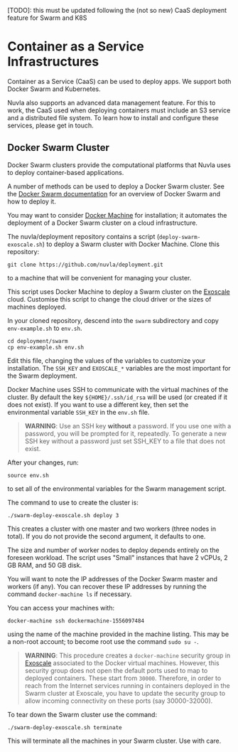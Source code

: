 [TODO]: this must be updated following the (not so new) CaaS deployment feature for Swarm and K8S

Container as a Service Infrastructures
============================

Container as a Service (CaaS) can be used to deploy apps. We support both Docker Swarm and Kubernetes.

Nuvla also supports an advanced data management feature. For this to work, the CaaS used when deploying containers must include an S3 service and a distributed file system.  To learn how to install and configure these services, please get in touch. 

## Docker Swarm Cluster

Docker Swarm clusters provide the computational platforms that Nuvla uses to deploy container-based applications.

A number of methods can be used to deploy a Docker Swarm cluster.  See the [Docker Swarm documentation](https://docs.docker.com/engine/swarm/) for an overview of Docker Swarm and how to deploy it.

You may want to consider [Docker Machine](https://docs.docker.com/machine/) for installation; it automates the deployment of a Docker Swarm cluster on a cloud infrastructure.

The nuvla/deployment repository contains a script (`deploy-swarm-exoscale.sh`) to deploy a Swarm cluster with Docker Machine. Clone this repository:

    git clone https://github.com/nuvla/deployment.git

to a machine that will be convenient for managing your cluster.

This script uses Docker Machine to deploy a Swarm cluster on the [Exoscale](https://exoscale.ch) cloud. Customise this script to change the cloud driver or the sizes of machines deployed.

In your cloned repository, descend into the `swarm` subdirectory and copy `env-example.sh` to `env.sh`.

    cd deployment/swarm
    cp env-example.sh env.sh

Edit this file, changing the values of the variables to customize your installation. The `SSH_KEY` and `EXOSCALE_*` variables are the most important for the Swarm deployment.

Docker Machine uses SSH to communicate with the virtual machines of the cluster. By default the key `${HOME}/.ssh/id_rsa` will be used (or created if it does not exist). If you want to use a different key, then set the environmental variable `SSH_KEY` in the `env.sh` file.

> **WARNING**: Use an SSH key **without** a password. If you use one with a password, you will be prompted for it, repeatedly. To generate a new SSH key without a password just set SSH_KEY to a file that does not exist.

After your changes, run:

    source env.sh

to set all of the environmental variables for the Swarm management script.

The command to use to create the cluster is:

    ./swarm-deploy-exoscale.sh deploy 3

This creates a cluster with one master and two workers (three nodes in total). If you do not provide the second argument, it defaults to one.

The size and number of worker nodes to deploy depends entirely on the foreseen workload. The script uses "Small" instances that have 2 vCPUs, 2 GB RAM, and 50 GB disk.

You will want to note the IP addresses of the Docker Swarm master and workers (if any). You can recover these IP addresses by running the command `docker-machine ls` if necessary.

You can access your machines with:

    docker-machine ssh dockermachine-1556097484

using the name of the machine provided in the machine listing. This may be a non-root account; to become root use the command `sudo su -`.

> **WARNING**: This procedure creates a `docker-machine` security group in [Exoscale](https://exoscale.ch) associated to the Docker virtual machines. However, this security group does not open the default ports used to map to deployed containers. These start from `30000`. Therefore, in order to reach from the Internet services running in containers deployed in the Swarm cluster at Exoscale, you have to update the security group to allow incoming connectivity on these ports (say 30000-32000).

To tear down the Swarm cluster use the command:

    ./swarm-deploy-exoscale.sh terminate

This will terminate all the machines in your Swarm cluster. Use with care.
